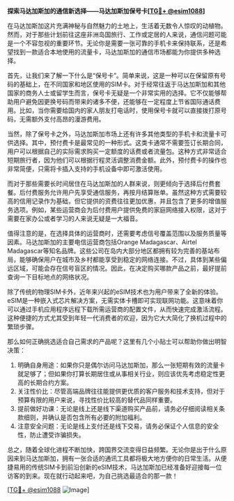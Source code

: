 **探索马达加斯加的通信新选择——马达加斯加保号卡[[TG💪+ @esim1088](https://t.me/s/esim1088)]**

在马达加斯加这片充满神秘与自然魅力的土地上，生活着无数令人惊叹的动植物。然而，对于那些计划前往这座非洲岛国旅行、工作或定居的人来说，通信问题可能是一个不容忽视的重要环节。无论你是需要一张可靠的手机卡来保持联系，还是希望找到一款适合本地使用的流量卡，马达加斯加的通信市场都能为你提供多种选择。

首先，让我们来了解一下什么是“保号卡”。简单来说，这是一种可以在保留原有号码的基础上，在不同国家和地区使用的SIM卡。对于经常往返于马达加斯加和其他国家的商务人士或留学生而言，保号卡无疑是一个非常实用的选择。它不仅能够帮助用户避免因更换号码而带来的诸多不便，还能够在一定程度上节省国际通话费用。比如，当你需要给国内的家人朋友打电话时，使用保号卡就可以直接拨打原号码，无需额外支付高昂的漫游费用。

当然，除了保号卡之外，马达加斯加市场上还有许多其他类型的手机卡和流量卡可供选择。其中，预付费卡是最常见的一种形式。这类卡通常不需要签订长期合同，用户可以根据自己的实际需求购买一定额度的话费或者流量包。这种方式非常适合短期旅行者，因为他们可以根据行程灵活调整消费金额。此外，预付费卡的操作也非常简便，只需将卡插入支持的手机设备中即可激活使用。

而对于那些需要长时间居住在马达加斯加的人群来说，则更倾向于选择后付费套餐。后付费服务允许用户先享受通信服务，再按月结算账单。虽然这种方式需要较高的信用记录作为基础，但它提供的资费往往更加优惠，并且包含了更多的增值服务选项。例如，某些运营商会为后付费用户提供免费的家庭网络接入权限，这对于需要在家办公或者学习的人来说无疑是一大福音。

值得注意的是，在选择具体的运营商时，还需要考虑信号覆盖范围以及服务质量等因素。马达加斯加的主要电信运营商包括Orange Madagascar、Airtel Madagascar等知名品牌。这些公司在岛内大部分地区都拥有较为完善的基站布局，能够确保用户在城市及乡村都能享受到稳定的网络连接。不过，具体到某些偏远区域，可能会存在信号盲区的情况。因此，在决定购买哪款产品之前，最好提前查询一下目标地点的网络状况。

除了传统的物理SIM卡外，近年来兴起的eSIM技术也为用户带来了全新的体验。eSIM是一种嵌入式芯片解决方案，无需实体卡槽即可实现联网功能。这意味着你可以通过手机应用程序远程下载所需运营商的配置文件，从而快速完成激活流程。这种便捷的方式尤其受到年轻一代消费者的欢迎，因为它大大简化了换机过程中的繁琐步骤。

那么如何正确挑选适合自己需求的产品呢？这里有几个小贴士可以帮助你做出明智决策：

1. 明确自身用途：如果你只是偶尔访问马达加斯加，那么一张短期有效的流量卡就足够了；但如果你打算长期居住或从事相关行业，则应该优先考虑稳定性更高的长期合约方案。
2. 关注性价比：尽管高端品牌往往能提供更优质的客户服务和技术支持，但对于预算有限的用户来说，寻找性价比较高的替代品同样重要。
3. 提前做好功课：无论是线上还是线下渠道购买产品前，请务必仔细阅读相关条款细则，并确认是否包含所有必要的附加福利。
4. 注意安全问题：无论是线上支付还是线下交易，请务必保证个人信息的安全性，防止遭受诈骗损失。

总之，随着全球化进程不断加快，跨国界交流变得日益频繁。无论你是出于什么原因来到马达加斯加，拥有一张合适的通讯工具都将极大地方便你的日常生活。从便捷易用的传统SIM卡到前沿创新的eSIM技术，马达加斯加已经准备好迎接每一位访客的到来。现在就行动起来吧，为自己挑选最适合的那一款！

[[TG💪+ @esim1088](https://t.me/s/esim1088) ![Image](https://i.postimg.cc/4NQfJmqS/Snipaste-2025-05-13-00-14-12.png)]